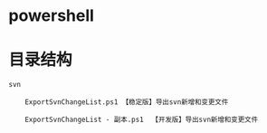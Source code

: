 # powershell
    
# 目录结构
``` 
svn
    
    ExportSvnChangeList.ps1 【稳定版】导出svn新增和变更文件
    
    ExportSvnChangeList - 副本.ps1  【开发版】导出svn新增和变更文件
``` 
